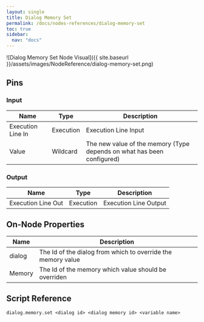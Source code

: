 ```yaml
---
layout: single
title: Dialog Memory Set
permalink: /docs/nodes-references/dialog-memory-set
toc: true
sidebar:
  nav: "docs"
---
```



![Dialog Memory Set Node Visual]({{ site.baseurl }}/assets/images/NodeReference/dialog-memory-set.png)

## Pins

### Input

| Name | Type | Description |
| --- | --- | --- |
| Execution Line In | Execution | Execution Line Input |
| Value | Wildcard | The new value of the memory (Type depends on what has been configured) |

### Output

| Name | Type | Description |
| --- | --- | --- |
| Execution Line Out | Execution | Execution Line Output |

## On-Node Properties

| Name | Description |
| --- | --- |
| dialog | The Id of the dialog from which to override the memory value |
| Memory | The Id of the memory which value should be overriden |

## Script Reference
```
dialog.memory.set <dialog id> <dialog memory id> <variable name>
```